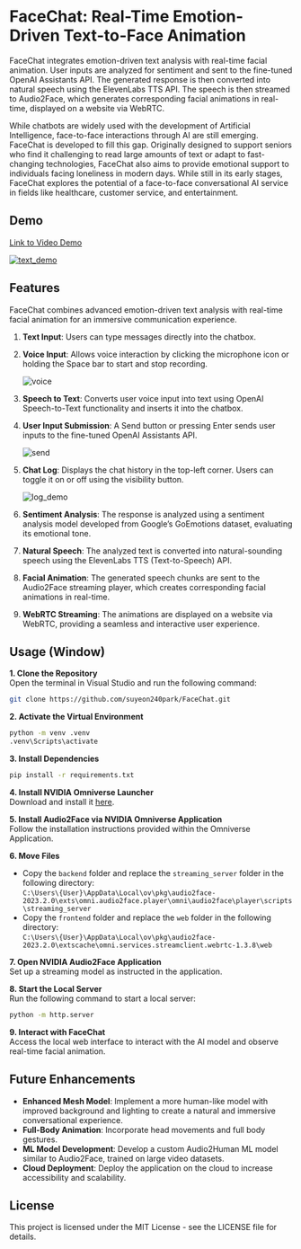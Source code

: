 # FaceChat: Real-Time Emotion-Driven Text-to-Face Animation
FaceChat integrates emotion-driven text analysis with real-time facial animation. User inputs are analyzed for sentiment and sent to the fine-tuned OpenAI Assistants API. The generated response is then converted into natural speech using the ElevenLabs TTS API. The speech is then streamed to Audio2Face, which generates corresponding facial animations in real-time, displayed on a website via WebRTC.

While chatbots are widely used with the development of Artificial Intelligence, face-to-face interactions through AI are still emerging. FaceChat is developed to fill this gap. Originally designed to support seniors who find it challenging to read large amounts of text or adapt to fast-changing technologies, FaceChat also aims to provide emotional support to individuals facing loneliness in modern days. While still in its early stages, FaceChat explores the potential of a face-to-face conversational AI service in fields like healthcare, customer service, and entertainment.


## Demo
[Link to Video Demo](https://www.youtube.com/watch?v=jsKBskNUAYM)

[![text_demo](https://github.com/user-attachments/assets/39155820-a99e-44c1-89a7-0098ed3260a1)](https://www.youtube.com/watch?v=jsKBskNUAYM)


## Features
FaceChat combines advanced emotion-driven text analysis with real-time facial animation for an immersive communication experience.

1. **Text Input**: Users can type messages directly into the chatbox.

2. **Voice Input**: Allows voice interaction by clicking the microphone icon or holding the Space bar to start and stop recording.

   ![voice](https://github.com/user-attachments/assets/9eaeb275-b00c-4c4e-b914-2c765c92b187)

4. **Speech to Text**: Converts user voice input into text using OpenAI Speech-to-Text functionality and inserts it into the chatbox.

5. **User Input Submission**: A Send button or pressing Enter sends user inputs to the fine-tuned OpenAI Assistants API.

   ![send](https://github.com/user-attachments/assets/95ac17a4-d6a0-4ab4-a5eb-6f0b503e117d)

7. **Chat Log**: Displays the chat history in the top-left corner. Users can toggle it on or off using the visibility button.

    ![log_demo](https://github.com/user-attachments/assets/15e41699-f049-4181-9306-e4c69fc44264)
    
5. **Sentiment Analysis**: The response is analyzed using a sentiment analysis model developed from Google’s GoEmotions dataset, evaluating its emotional tone.

6. **Natural Speech**: The analyzed text is converted into natural-sounding speech using the ElevenLabs TTS (Text-to-Speech) API.

7. **Facial Animation**: The generated speech chunks are sent to the Audio2Face streaming player, which creates corresponding facial animations in real-time.

8. **WebRTC Streaming**: The animations are displayed on a website via WebRTC, providing a seamless and interactive user experience.


## Usage (Window)
**1. Clone the Repository**<br />
Open the terminal in Visual Studio and run the following command:<br />

```bash
git clone https://github.com/suyeon240park/FaceChat.git
```

**2. Activate the Virtual Environment**<br />
```bash
python -m venv .venv
.venv\Scripts\activate
```

**3. Install Dependencies**<br />
```bash
pip install -r requirements.txt
```

**4. Install NVIDIA Omniverse Launcher**<br />
Download and install it [here](https://www.nvidia.com/en-us/omniverse/).

**5. Install Audio2Face via NVIDIA Omniverse Application**<br />
Follow the installation instructions provided within the Omniverse Application.

**6. Move Files**<br />
- Copy the `backend` folder and replace the `streaming_server` folder in the following directory:<br />
  `C:\Users\{User}\AppData\Local\ov\pkg\audio2face-2023.2.0\exts\omni.audio2face.player\omni\audio2face\player\scripts\streaming_server`<br />
- Copy the `frontend` folder and replace the `web` folder in the following directory:<br />
  `C:\Users\{User}\AppData\Local\ov\pkg\audio2face-2023.2.0\extscache\omni.services.streamclient.webrtc-1.3.8\web`

**7. Open NVIDIA Audio2Face Application**<br />
Set up a streaming model as instructed in the application.

**8. Start the Local Server**<br />
Run the following command to start a local server:<br />
```bash
python -m http.server
```

**9. Interact with FaceChat**<br />
Access the local web interface to interact with the AI model and observe real-time facial animation.


## Future Enhancements
- **Enhanced Mesh Model**: Implement a more human-like model with improved background and lighting to create a natural and immersive conversational experience.
- **Full-Body Animation**: Incorporate head movements and full body gestures.
- **ML Model Development**: Develop a custom Audio2Human ML model similar to Audio2Face, trained on large video datasets.
- **Cloud Deployment**: Deploy the application on the cloud to increase accessibility and scalability.


## License
This project is licensed under the MIT License - see the LICENSE file for details.
